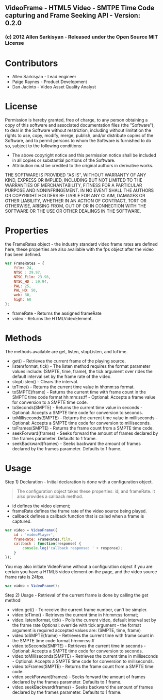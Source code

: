 ## VideoFrame - HTML5 Video - SMTPE Time Code capturing and Frame Seeking API - Version: 0.2.0
### (c) 2012 Allen Sarkisyan - Released under the Open Source MIT License

Contributors
==========
* Allen Sarkisyan - Lead engineer
* Paige Raynes - Product Development
* Dan Jacinto - Video Asset Quality Analyst

License
==========
Permission is hereby granted, free of charge, to any person obtaining a copy
of this software and associated documentation files (the "Software"), to deal
in the Software without restriction, including without limitation the rights
to use, copy, modify, merge, publish, and/or distribute copies of the
Software, and to permit persons to whom the Software is furnished to do so,
subject to the following conditions:

- The above copyright notice and this permission notice shall be included in all copies or substantial portions of the Software.
- Attribution must be credited to the original authors in derivative works.

THE SOFTWARE IS PROVIDED "AS IS", WITHOUT WARRANTY OF ANY KIND, EXPRESS OR IMPLIED, INCLUDING BUT NOT LIMITED TO THE WARRANTIES
OF MERCHANTABILITY, FITNESS FOR A PARTICULAR PURPOSE AND NONINFRINGEMENT. IN NO EVENT SHALL THE AUTHORS OR COPYRIGHT
HOLDERS BE LIABLE FOR ANY CLAIM, DAMAGES OR OTHER LIABILITY, WHETHER IN AN ACTION OF CONTRACT, TORT OR
OTHERWISE, ARISING FROM, OUT OF OR IN CONNECTION WITH THE SOFTWARE OR THE USE OR OTHER DEALINGS IN THE SOFTWARE.

Properties
==========
the FrameRates object - the industry standard video frame rates are defined here, these properties are also available with the fps object after the video has been defined.

```javascript
var FrameRates = {
	film: 24,
	NTSC : 29.97,
	NTSC_Film: 23.98,
	NTSC_HD : 59.94,
	PAL: 25,
	PAL_HD: 50,
	web: 30,
	high: 60
};
```
* frameRate - Returns the assigned frameRate
* video - Returns the HTMLVideoElement.

Methods
==========
The methods available are get, listen, stopListen, and toTime.
* get() - Retrieves the current frame of the playing source.
* listen(format, tick) - The listen method requires the format parameter values include: (SMPTE, time, frame), the tick argument over rides the default interval set by the frame rate of the video.
* stopListen() - Clears the interval.
* toTime() - Returns the current time value in hh:mm:ss format.
* toSMPTE(frame) - Returns the current time with frame count in the SMPTE time code format hh:mm:ss:ff - Optional: Accepts a frame value for conversion to a SMPTE time code.
* toSeconds(SMPTE) - Returns the current time value in seconds - Optional: Accepts a SMPTE time code for conversion to seconds.
* toMilliseconds(SMPTE) - Returns the current time value in milliseconds - Optional: Accepts a SMPTE time code for conversion to milliseconds.
* toFrames(SMPTE) - Returns the frame count from a SMPTE time code.
* seekForward(frames) - Seeks forward the amount of frames declared by the frames parameter. Defaults to 1 frame.
* seekBackward(frames) - Seeks backward the amount of frames declared by the frames parameter. Defaults to 1 frame.

Usage
==========
Step 1) Declaration - Initial declaration is done with a configuration object.
> The configuration object takes these properties: id, and frameRate. it also provides a callback method.
* id defines the video element;
* frameRate defines the frame rate of the video source being played.
* callback defines a callback function that is called when a frame is captured.

```javascript
var video = VideoFrame({
	id : 'videoPlayer',
	frameRate: FrameRates.film,
	callback : function(response) {
		console.log('callback response: ' + response);
	}
});
```

You may also initiate VideoFrame without a configuration object if you are certain you have a HTML5 video element on the page, and the video source frame rate is 24fps.

```javascript
var video = VideoFrame();
```

Step 2) Usage - Retrieval of the current frame is done by calling the get method
* video.get() - To receive the current frame number, can't be simpler.
* video.toTime() - Retrieves the current time in hh:mm:ss format;
* video.listen(format, tick) - Polls the current video, default interval set by the frame rate Optional: override with tick argument - the format argument is required accepted values are: (SMPTE, time, frame)
* video.toSMPTE(frame) - Retrieves the current time with frame count in the SMPTE time code format hh:mm:ss:ff
* video.toSeconds(SMPTE) - Retrieves the current time in seconds - Optional: Accepts a SMPTE time code for conversion to seconds.
* video.toMilliseconds(SMPTE) - Retrieves the current time in milliseconds - Optional: Accepts a SMPTE time code for conversion to milliseconds.
* video.toFrames(SMPTE) - Returns the frame count from a SMPTE time code.
* video.seekForward(frames) - Seeks forward the amount of frames declared by the frames parameter. Defaults to 1 frame.
* video.seekBackward(frames) - Seeks backward the amount of frames declared by the frames parameter. Defaults to 1 frame.
